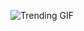 
<!-- GIF_SECTION -->
![Trending GIF](https://media0.giphy.com/media/v1.Y2lkPThiYjIxNzcyODV1cG5sOGxuNGQxNTk4MXEyaGNvdzA0NHQ3NHkzNTI3NHlmdnVqMyZlcD12MV9naWZzX3NlYXJjaCZjdD1n/TDyxBGZcViZnoye8iN/giphy.gif)
<!-- END_GIF_SECTION -->
